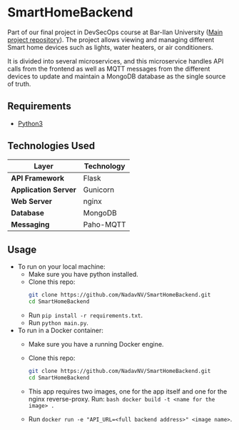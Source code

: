 # SmartHomeBackend

Part of our final project in DevSecOps course at Bar-Ilan
University ([Main project repository](https://github.com/NadavNV/SmartHomeConfig)). The project allows viewing and
managing different Smart home devices such as lights, water heaters, or air conditioners.

It is divided into several microservices, and this microservice handles API calls from the frontend as well as MQTT
messages from the different devices to update and maintain a MongoDB database as the single source of truth.

## Requirements

- [Python3](https://www.python.org/downloads/)

## Technologies Used

| Layer                  | Technology |
|------------------------|------------|
| **API Framework**      | Flask      |
| **Application Server** | Gunicorn   |
| **Web Server**         | nginx      |
| **Database**           | MongoDB    |
| **Messaging**          | Paho-MQTT  |

## Usage

- To run on your local machine:
    - Make sure you have python installed.
    - Clone this repo:
      ```bash
      git clone https://github.com/NadavNV/SmartHomeBackend.git
      cd SmartHomeBackend
      ```
    - Run `pip install -r requirements.txt`.
    - Run `python main.py`.
- To run in a Docker container:
    - Make sure you have a running Docker engine.
    - Clone this repo:
      ```bash
      git clone https://github.com/NadavNV/SmartHomeBackend.git
      cd SmartHomeBackend
      ```
    - This app requires two images, one for the app itself and one for the nginx reverse-proxy. Run: ```bash docker build -t <name for the image> .```

    - Run `docker run -e "API_URL=<full backend address>" <image name>`.